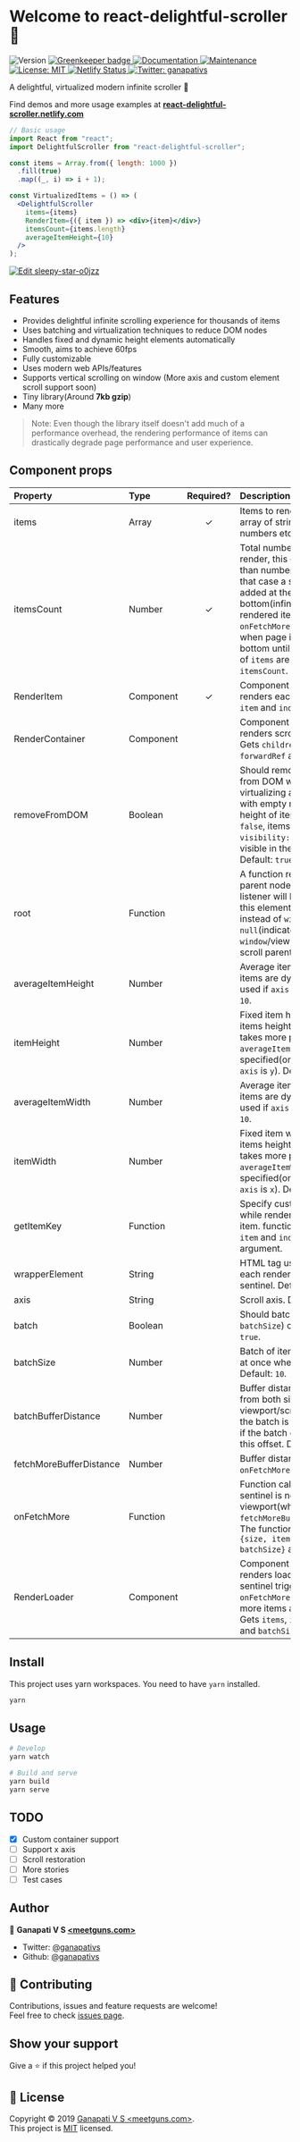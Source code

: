 # Welcome to react-delightful-scroller 👋

<p>
  <img alt="Version" src="https://img.shields.io/npm/v/react-delightful-scroller.svg">
  <a href="https://greenkeeper.io/">
    <img alt="Greenkeeper badge" src="https://badges.greenkeeper.io/ganapativs/react-delightful-scroller.svg" target="_blank" />
  </a>
  <a href="https://github.com/ganapativs/react-delightful-scroller#readme">
    <img alt="Documentation" src="https://img.shields.io/badge/documentation-yes-brightgreen.svg" target="_blank" />
  </a>
  <a href="https://github.com/ganapativs/react-delightful-scroller/graphs/commit-activity">
    <img alt="Maintenance" src="https://img.shields.io/badge/Maintained%3F-yes-green.svg" target="_blank" />
  </a>
  <a href="https://github.com/ganapativs/react-delightful-scroller/blob/master/LICENSE">
    <img alt="License: MIT" src="https://img.shields.io/badge/License-MIT-yellow.svg" target="_blank" />
  </a>
  <a href="https://app.netlify.com/sites/react-delightful-scroller/deploys">
    <img alt="Netlify Status" src="https://api.netlify.com/api/v1/badges/78aa47e6-80f3-4372-aeba-b2fb6bf491bf/deploy-status" target="_blank" />
  </a>
  <a href="https://twitter.com/ganapativs">
    <img alt="Twitter: ganapativs" src="https://img.shields.io/twitter/follow/ganapativs.svg?style=social" target="_blank" />
  </a>
</p>

A delightful, virtualized modern infinite scroller 🎉

Find demos and more usage examples at **[react-delightful-scroller.netlify.com](https://react-delightful-scroller.netlify.com/)**

```jsx
// Basic usage
import React from "react";
import DelightfulScroller from "react-delightful-scroller";

const items = Array.from({ length: 1000 })
  .fill(true)
  .map((_, i) => i + 1);

const VirtualizedItems = () => (
  <DelightfulScroller
    items={items}
    RenderItem={({ item }) => <div>{item}</div>}
    itemsCount={items.length}
    averageItemHeight={10}
  />
);
```

[![Edit sleepy-star-o0jzz](https://codesandbox.io/static/img/play-codesandbox.svg)](https://codesandbox.io/s/sleepy-star-o0jzz?fontsize=12)

## Features

- Provides delightful infinite scrolling experience for thousands of items
- Uses batching and virtualization techniques to reduce DOM nodes
- Handles fixed and dynamic height elements automatically
- Smooth, aims to achieve 60fps
- Fully customizable
- Uses modern web APIs/features
- Supports vertical scrolling on window (More axis and custom element scroll support soon)
- Tiny library(Around **7kb gzip**)
- Many more

> Note: Even though the library itself doesn't add much of a performance overhead, the rendering performance of items can drastically degrade page performance and user experience.

## Component props

| Property | Type | Required? | Description |
|:---|:---|:---:|:---|
| items | Array | ✓ | Items to render, can be array of strings, objects or numbers etc. |
| itemsCount | Number | ✓ | Total number of items to render, this can be larger than number of `items`, in that case a sentinel is added at the bottom(infinite scroll) of rendered items and `onFetchMore` is triggered when page is scrolled to bottom until the number of `items` are equal to the `itemsCount`. |
| RenderItem | Component | ✓ | Component which renders each item. Gets `item` and `index` as prop. |
| RenderContainer | Component |  | Component which renders scroll container. Gets `children`, `style` and `forwardRef` as prop. |
| removeFromDOM | Boolean |  | Should remove/add items from DOM while virtualizing and replace with empty node of same height of item. If set to `false`, items will be set to `visibility: hidden;` if not visible in the viewport. Default: `true`. |
| root | Function |  | A function returning scroll parent node. Scroll listener will be attached to this element(if provided) instead of `window`. Default: `null`(indicates `window`/viewport is the scroll parent). |
| averageItemHeight | Number |  | Average item height if the items are dynamic(only used if `axis` is `y`). Default: `10`. |
| itemHeight | Number |  | Fixed item height if the items height is fixed. This takes more priority over `averageItemHeight` if specified(only used if `axis` is `y`). Default: `null`. |
| averageItemWidth | Number |  | Average item width if the items are dynamic(only used if `axis` is `x`). Default: `10`. |
| itemWidth | Number |  | Fixed item width if the items height is fixed. This takes more priority over `averageItemWidth` if specified(only used if `axis` is `x`). Default: `null`. |
| getItemKey | Function |  | Specify custom `key` prop while rendering each item. function receives `item` and `index` as argument. |
| wrapperElement | String |  | HTML tag used to wrap each rendered item and sentinel. Default: `div`. |
| axis | String |  | Scroll axis. Default: `y`. |
| batch | Boolean |  | Should batch items(check `batchSize`) or not. Default: `true`. |
| batchSize | Number |  | Batch of items to render at once when virtualizing. Default: `10`. |
| batchBufferDistance | Number |  | Buffer distance of batch from both side of viewport/scrollable node. the batch is only rendered if the batch overlaps with this offset. Default: `250`. |
| fetchMoreBufferDistance | Number |  | Buffer distance to trigger `onFetchMore`. Default: `500`. |
| onFetchMore | Function |  | Function called when sentinel is near the viewport(when it crosses `fetchMoreBufferDistance`). The function receives `{size, itemsCount, batchSize}` as argument. |
| RenderLoader | Component |  | Component which renders loader when sentinel triggers `onFetchMore`(basically, more items are loading). Gets `items`, `itemsCount` and `batchSize` as prop. |

## Install

This project uses yarn workspaces. You need to have `yarn` installed.

```sh
yarn
```

## Usage

```sh
# Develop
yarn watch
```

```sh
# Build and serve
yarn build
yarn serve
```

## TODO

- [x] Custom container support
- [ ] Support x axis
- [ ] Scroll restoration
- [ ] More stories
- [ ] Test cases

## Author

👤 **Ganapati V S [<meetguns.com>](meetguns.com)**

* Twitter: [@ganapativs](https://twitter.com/ganapativs)
* Github: [@ganapativs](https://github.com/ganapativs)

## 🤝 Contributing

Contributions, issues and feature requests are welcome!<br />Feel free to check [issues page](https://github.com/ganapativs/react-delightful-scroller/issues).

## Show your support

Give a ⭐️ if this project helped you!

## 📝 License

Copyright © 2019 [Ganapati V S <meetguns.com>](https://github.com/ganapativs).<br />
This project is [MIT](https://github.com/ganapativs/react-delightful-scroller/blob/master/LICENSE) licensed.
